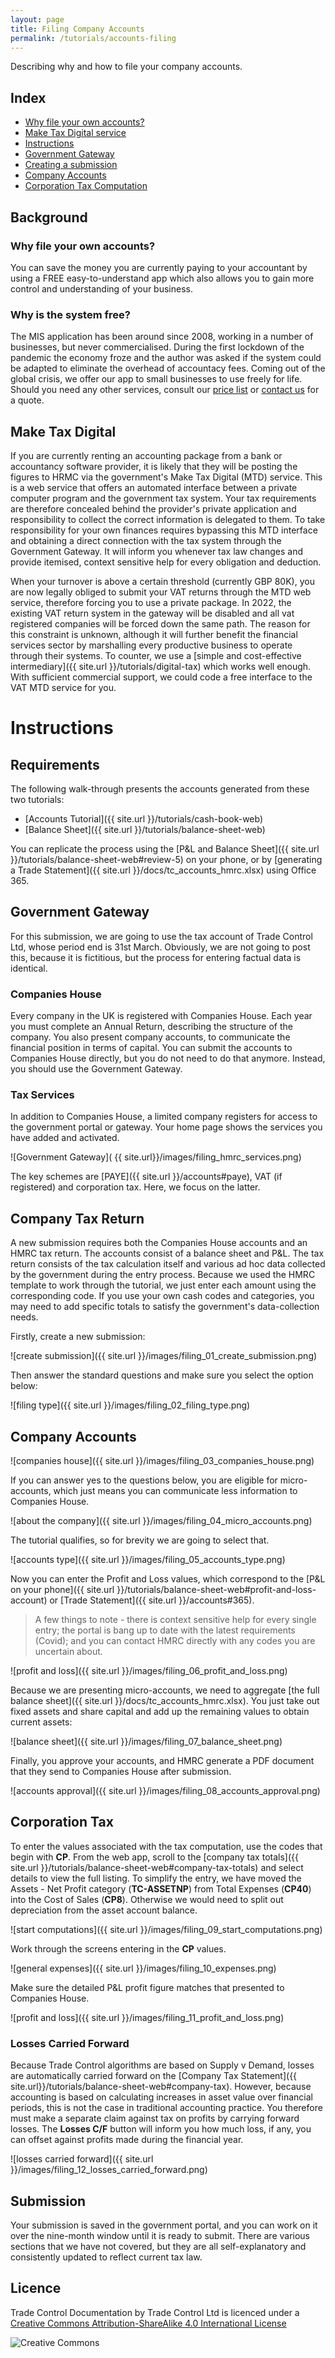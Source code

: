 ```yaml
---
layout: page
title: Filing Company Accounts
permalink: /tutorials/accounts-filing
---
```


Describing why and how to file your company accounts.

## Index

- [Why file your own accounts?](#why-file-your-own-accounts)
- [Make Tax Digital service](#make-tax-digital)
- [Instructions](#instructions)
- [Government Gateway](#government-gateway)
- [Creating a submission](#company-tax-return)
- [Company Accounts](#company-accounts)
- [Corporation Tax Computation](#corporation-tax)

## Background

### Why file your own accounts?

You can save the money you are currently paying to your accountant by using a FREE easy-to-understand app which also allows you to gain more control and understanding of your business.

### Why is the system free?

The MIS application has been around since 2008, working in a number of businesses, but never commercialised. During the first lockdown of the pandemic the economy froze and the author was asked if the system could be adapted to eliminate the overhead of accountacy fees. Coming out of the global crisis, we offer our app to small businesses to use freely for life. Should you need any other services, consult our [price list](https://www.tradecontrol.online/pricing) or [contact us](https://www.tradecontrol.online/contact) for a quote.

## Make Tax Digital

If you are currently renting an accounting package from a bank or accountancy software provider, it is likely that they will be posting the figures to HRMC via the government's Make Tax Digital (MTD) service. This is a web service that offers an automated interface between a private computer program and the government tax system. Your tax requirements are therefore concealed behind the provider's private application and responsibility to collect the correct information is delegated to them. To take responsibility for your own finances requires bypassing this MTD interface and obtaining a direct connection with the tax system through the Government Gateway. It will inform you whenever tax law changes and provide itemised, context sensitive help for every obligation and deduction.

When your turnover is above a certain threshold (currently GBP 80K), you are now legally obliged to submit your VAT returns through the MTD web service, therefore forcing you to use a private package. In 2022, the existing VAT return system in the gateway will be disabled and all vat registered companies will be forced down the same path. The reason for this constraint is unknown, although it will further benefit the financial services sector by marshalling every productive business to operate through their systems.  To counter, we use a [simple and cost-effective intermediary]({{ site.url }}/tutorials/digital-tax) which works well enough. With sufficient commercial support, we could code a free interface to the VAT MTD service for you.

# Instructions

## Requirements

The following walk-through presents the accounts generated from these two tutorials:

- [Accounts Tutorial]({{ site.url }}/tutorials/cash-book-web)
- [Balance Sheet]({{ site.url }}/tutorials/balance-sheet-web)

You can replicate the process using the [P&L and Balance Sheet]({{ site.url }}/tutorials/balance-sheet-web#review-5) on your phone, or by [generating a Trade Statement]({{ site.url }}/docs/tc_accounts_hmrc.xlsx) using Office 365.

## Government Gateway

For this submission, we are going to use the tax account of Trade Control Ltd, whose period end is 31st March. Obviously, we are not going to post this, because it is fictitious, but the process for entering factual data is identical. 

### Companies House

Every company in the UK is registered with Companies House. Each year you must complete an Annual Return, describing the structure of the company. You also present company accounts, to communicate the financial position in terms of capital.  You can submit the accounts to Companies House directly, but you do not need to do that anymore. Instead, you should use the Government Gateway.

### Tax Services

In addition to Companies House, a limited company registers for access to the government portal or gateway. Your home page shows the services you have added and activated. 

![Government Gateway]( {{ site.url}}/images/filing_hmrc_services.png)

The key schemes are [PAYE]({{ site.url }}/accounts#paye), VAT (if registered) and corporation tax. Here, we focus on the latter.

## Company Tax Return

A new submission requires both the Companies House accounts and an HMRC tax return. The accounts consist of a balance sheet and P&L. The tax return consists of the tax calculation itself and various ad hoc data collected by the government during the entry process. Because we used the HMRC template to work through the tutorial, we just enter each amount using the corresponding code. If you use your own cash codes and categories, you may need to add specific totals to satisfy the government's data-collection needs. 

Firstly, create a new submission:

 ![create submission]({{ site.url }}/images/filing_01_create_submission.png) 

Then answer the standard questions and make sure you select the option below:

![filing type]({{ site.url }}/images/filing_02_filing_type.png)

## Company Accounts

![companies house]({{ site.url }}/images/filing_03_companies_house.png)

If you can answer yes to the questions below, you are eligible for micro-accounts, which just means you can communicate less information to Companies House. 

![about the company]({{ site.url }}/images/filing_04_micro_accounts.png)

The tutorial qualifies, so for brevity we are going to select that.

![accounts type]({{ site.url }}/images/filing_05_accounts_type.png)

Now you can enter the Profit and Loss values, which correspond to the [P&L on your phone]({{ site.url }}/tutorials/balance-sheet-web#profit-and-loss-account) or [Trade Statement]({{ site.url }}/accounts#365).

> A few things to note - there is context sensitive help for every single entry; the portal is bang up to date with the latest requirements (Covid); and you can contact HMRC directly with any codes you are uncertain about. 

![profit and loss]({{ site.url }}/images/filing_06_profit_and_loss.png)

Because we are presenting micro-accounts, we need to aggregate [the full balance sheet]({{ site.url }}/docs/tc_accounts_hmrc.xlsx). You just take out fixed assets and share capital and add up the remaining values to obtain current assets:

![balance sheet]({{ site.url }}/images/filing_07_balance_sheet.png)

Finally, you approve your accounts, and HMRC generate a PDF document that they send to Companies House after submission.

![accounts approval]({{ site.url }}/images/filing_08_accounts_approval.png)

## Corporation Tax

To enter the values associated with the tax computation, use the codes that begin with **CP**. From the web app, scroll to the [company tax totals]({{ site.url }}/tutorials/balance-sheet-web#company-tax-totals) and select details to view the full listing. To simplify the entry, we have moved the Assets - Net Profit category (**TC-ASSETNP**) from Total Expenses (**CP40**) into the Cost of Sales (**CP8**). Otherwise we would need to split out depreciation from the asset account balance.

![start computations]({{ site.url }}/images/filing_09_start_computations.png)

Work through the screens entering in the **CP** values.

![general expenses]({{ site.url }}/images/filing_10_expenses.png)

Make sure the detailed P&L profit figure matches that presented to Companies House.

![profit and loss]({{ site.url }}/images/filing_11_profit_and_loss.png)

### Losses Carried Forward

Because Trade Control algorithms are based on Supply v Demand, losses are automatically carried forward on the [Company Tax Statement]({{ site.url}}/tutorials/balance-sheet-web#company-tax). However, because accounting is based on calculating increases in asset value over financial periods, this is not the case in traditional accounting practice. You therefore must make a separate claim against tax on profits by carrying forward losses. The **Losses C/F** button will inform you how much loss, if any, you can offset against profits made during the financial year. 

![losses carried forward]({{ site.url }}/images/filing_12_losses_carried_forward.png)

## Submission

Your submission is saved in the government portal, and you can work on it over the nine-month window until it is ready to submit. There are various sections that we have not covered, but they are all self-explanatory and consistently updated to reflect current tax law.   

## Licence

Trade Control Documentation by Trade Control Ltd is licenced under a [Creative Commons Attribution-ShareAlike 4.0 International License](http://creativecommons.org/licenses/by-sa/4.0/) 

![Creative Commons](https://i.creativecommons.org/l/by-sa/4.0/88x31.png)


